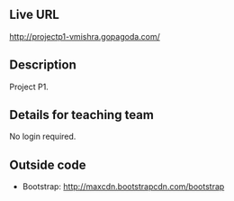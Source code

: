 ## Live URL
<http://projectp1-vmishra.gopagoda.com/>

## Description
Project P1.

## Details for teaching team
No login required. 


## Outside code
* Bootstrap: http://maxcdn.bootstrapcdn.com/bootstrap 